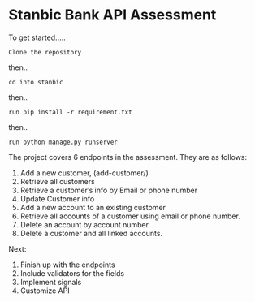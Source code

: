 <h1> Stanbic Bank API Assessment</h1>
<p> To get started..... <p>

```
Clone the repository
```

<p> then..<p>

```
cd into stanbic
```

<p> then..<p>

```
run pip install -r requirement.txt
```

<p> then..<p>

```
run python manage.py runserver
```

<p>The project covers 6 endpoints in the assessment. They are as follows: </p>
<ol>
    <li>Add a new customer, (add-customer/)</li>
    <li> Retrieve all customers</li>
    <li>Retrieve a customer’s info by Email or phone number </li>
    <li>Update Customer info </li>
    <li> Add a new account to an existing customer</li>
    <li>Retrieve all accounts of a customer using email or phone number.</li>
    <li>Delete an account by account number</li>
    <li>Delete a customer and all linked accounts.</li>

</ol>

<p> Next: </p>

<ol>
    <li>Finish up with the endpoints </li>
    <li> Include validators for the fields </li>
    <li> Implement signals</li>
    <li> Customize API</li>
</ol>
